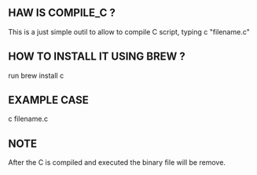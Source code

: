 ## HAW IS COMPILE_C ?
This is a just simple outil to allow to compile C script, typing c "filename.c"

## HOW TO INSTALL IT USING BREW ?
run brew install c

## EXAMPLE CASE 
c filename.c


## NOTE

After the C is compiled and executed the binary file will be remove.

